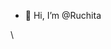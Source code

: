 - 👋 Hi, I’m @Ruchita

\
<!---
rms2003/rms2003 is a ✨ special ✨ repository because its `README.md` (this file) appears on your GitHub profile.
You can click the Preview link to take a look at your changes.
--->

